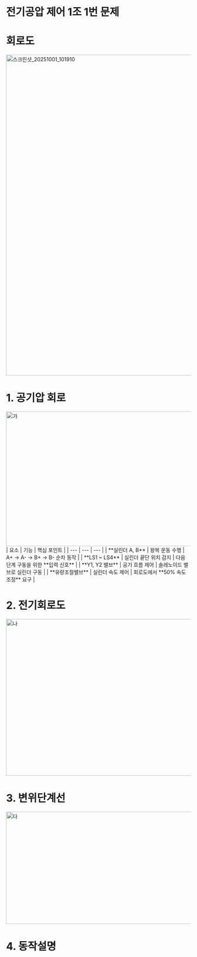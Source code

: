 # 전기공압 제어 1조 1번 문제

# 회로도
<img width="1587" height="872" alt="스크린샷_20251001_101910" src="https://github.com/user-attachments/assets/0403e3d9-5a63-48ca-b79c-1d80c46dd97b" />

# 1. 공기압 회로
<img width="846" height="366" alt="가" src="https://github.com/user-attachments/assets/8541369a-986e-45c6-ba5c-18c4ee8745bb" />
| 요소 | 기능 | 핵심 포인트 |
| --- | --- | --- |
| **실린더 A, B** | 왕복 운동 수행 | A+ → A- → B+ → B- 순차 동작 |
| **LS1 ~ LS4** | 실린더 끝단 위치 감지 | 다음 단계 구동을 위한 **입력 신호** |
| **Y1, Y2 밸브** | 공기 흐름 제어 | 솔레노이드 밸브로 실린더 구동 |
| **유량조절밸브** | 실린더 속도 제어 | 회로도에서 **50% 속도 조정** 요구 |

# 2. 전기회로도
<img width="905" height="426" alt="나" src="https://github.com/user-attachments/assets/5eacd82a-fb76-4b84-b2ce-8a9c89f555d8" />

# 3. 변위단계선
<img width="582" height="305" alt="다" src="https://github.com/user-attachments/assets/ee808dcc-00ab-48f9-b442-f29132d33ec9" />

# 4. 동작설명
